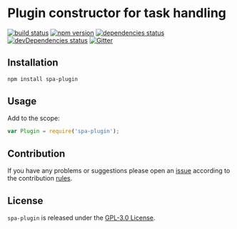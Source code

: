 Plugin constructor for task handling
====================================

[![build status](https://img.shields.io/travis/spasdk/plugin.svg?style=flat-square)](https://travis-ci.org/spasdk/plugin)
[![npm version](https://img.shields.io/npm/v/spa-plugin.svg?style=flat-square)](https://www.npmjs.com/package/spa-plugin)
[![dependencies status](https://img.shields.io/david/spasdk/plugin.svg?style=flat-square)](https://david-dm.org/spasdk/plugin)
[![devDependencies status](https://img.shields.io/david/dev/spasdk/plugin.svg?style=flat-square)](https://david-dm.org/spasdk/plugin?type=dev)
[![Gitter](https://img.shields.io/badge/gitter-join%20chat-blue.svg?style=flat-square)](https://gitter.im/DarkPark/spasdk)


## Installation ##

```bash
npm install spa-plugin
```


## Usage ##

Add to the scope:

```js
var Plugin = require('spa-plugin');
```


## Contribution ##

If you have any problems or suggestions please open an [issue](https://github.com/spasdk/plugin/issues)
according to the contribution [rules](.github/contributing.md).


## License ##

`spa-plugin` is released under the [GPL-3.0 License](http://opensource.org/licenses/GPL-3.0).

